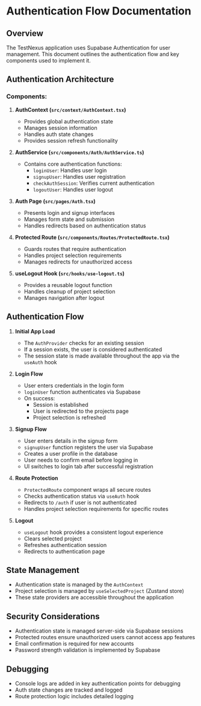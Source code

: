 
# Authentication Flow Documentation

## Overview

The TestNexus application uses Supabase Authentication for user management. This document outlines the authentication flow and key components used to implement it.

## Authentication Architecture

### Components:

1. **AuthContext (`src/context/AuthContext.tsx`)**
   - Provides global authentication state
   - Manages session information
   - Handles auth state changes
   - Provides session refresh functionality

2. **AuthService (`src/components/Auth/AuthService.ts`)**
   - Contains core authentication functions:
     - `loginUser`: Handles user login
     - `signupUser`: Handles user registration
     - `checkAuthSession`: Verifies current authentication
     - `logoutUser`: Handles user logout

3. **Auth Page (`src/pages/Auth.tsx`)**
   - Presents login and signup interfaces
   - Manages form state and submission
   - Handles redirects based on authentication status

4. **Protected Route (`src/components/Routes/ProtectedRoute.tsx`)**
   - Guards routes that require authentication
   - Handles project selection requirements
   - Manages redirects for unauthorized access

5. **useLogout Hook (`src/hooks/use-logout.ts`)**
   - Provides a reusable logout function
   - Handles cleanup of project selection
   - Manages navigation after logout

## Authentication Flow

1. **Initial App Load**
   - The `AuthProvider` checks for an existing session
   - If a session exists, the user is considered authenticated
   - The session state is made available throughout the app via the `useAuth` hook

2. **Login Flow**
   - User enters credentials in the login form
   - `loginUser` function authenticates via Supabase
   - On success:
     - Session is established
     - User is redirected to the projects page
     - Project selection is refreshed

3. **Signup Flow**
   - User enters details in the signup form
   - `signupUser` function registers the user via Supabase
   - Creates a user profile in the database
   - User needs to confirm email before logging in
   - UI switches to login tab after successful registration

4. **Route Protection**
   - `ProtectedRoute` component wraps all secure routes
   - Checks authentication status via `useAuth` hook
   - Redirects to `/auth` if user is not authenticated
   - Handles project selection requirements for specific routes

5. **Logout**
   - `useLogout` hook provides a consistent logout experience
   - Clears selected project
   - Refreshes authentication session
   - Redirects to authentication page

## State Management

- Authentication state is managed by the `AuthContext`
- Project selection is managed by `useSelectedProject` (Zustand store)
- These state providers are accessible throughout the application

## Security Considerations

- Authentication state is managed server-side via Supabase sessions
- Protected routes ensure unauthorized users cannot access app features
- Email confirmation is required for new accounts
- Password strength validation is implemented by Supabase

## Debugging

- Console logs are added in key authentication points for debugging
- Auth state changes are tracked and logged
- Route protection logic includes detailed logging

